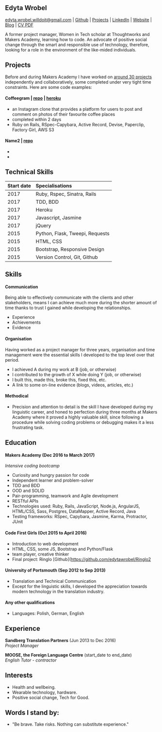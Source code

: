## Edyta Wrobel

edyta.wrobel.willdoit@gmail.com | [Github](https://github.com/edytawrobel) | [Projects](https://github.com/edytawrobel/CV#projects) | [LinkedIn](https://uk.linkedin.com/in/edyta-wrobel-73272664) | [Website](WIP) | [Blog](https://edytawrobelblog.wordpress.com/) | [CV PDF](https://github.com/edytawrobel/CV/raw/master/CV_EdytaWrobel.pdf)

A former project manager, Women in Tech scholar at Thoughtworks and Makers Academy, learning how to code. An advocate of positive social change through the smart and responsible use of technology, therefore, looking for a role in the environment of the like-mided individuals.

## Projects

Before and during Makers Academy I have worked on [around 30 projects](https://github.com/edytawrobel?tab=repositories) independently and collaboratively, some completed under very tight time constraints. Here are some code examples:


#### Coffeegram | [repo](https://github.com/edytawrobel/instagram-challenge) | [heroku](https://coffeegrambyedyta.herokuapp.com/)
* an Instagram clone that provides a platform for users to post and comment on photos of their favourite coffee places
* completed within 2 days
* Ruby on Rails, RSpec-Capybara, Active Record, Devise, Paperclip, Factory Girl, AWS S3


#### Name2 | [repo](https://github.com/edytawrobel/name2)
*
*

## Technical Skills
| Start date | Specialisations                                            |
|:----------|:-----------------------------------------------------------|
| 2017      | Ruby, Rspec, Sinatra, Rails                                                       |
| 2017      | TDD, BDD                                                   |
| 2017      | Heroku                                                     |
| 2017      | Javascript, Jasmine                                                 |
| 2017      | jQuery                                                     |
| 2015      | Python, Flask, Tweepi, Requests           |
| 2015      | HTML, CSS                                                  |
| 2015      | Bootstrap, Responsive Design                       |
| 2015      | Version Control,	Git, Github                              |


## Skills

#### Communication

Being able to effectively communicate with the clients and other stakeholders, means I can achieve much more during the shorter amount of time thanks to trust I gained while developing the relationships.

- Experience
- Achievements
- Evidence

#### Organisation

Having worked as a project manager for three years, organisation and time management were the essential skills I developed to the top level over that period.

- I achieved A during my work at B (job, or otherwise)
- I contributed to the growth of X while doing Y (job, or otherwise)
- I built this, made this, broke this, fixed this, etc.
- A link to some on-line evidence (blogs, videos, articles, etc.)

#### Methodical

* Precision and attention to detail is the skill I have developed during my linguistic career, and honed to perfection during three months at Makers Academy where it proved a highly valuable skill, since following a procedure while solving coding problems or debugging makes it a less frustrating task.

## Education

#### Makers Academy (Dec 2016 to March 2017)
_Intensive coding bootcamp_

* Curiosity and hungry passion for code
* Independent learner and problem-solver
* TDD and BDD
* OOD and SOLID
* Pair-programming, teamwork and Agile development
* RESTful APIs
* Technologies used: Ruby, Rails, JavaScript, Node.js, AngularJS, HTML/CSS, Sass, Postgres, DataMapper, Active Record, Java
* Testing frameworks: RSpec, Capybara, Jasmine, Karma, Protractor, JUnit


#### Code First Girls (Oct 2015 to April 2016)

* Introduction to web development
* HTML, CSS, some JS, Bootstrap and Python/Flask
* team player, creative thinker
* Final project: Ringlo [Github](https://github.com/edytawrobel/Ringlo2

#### University of Portsmouth (Sep 2012 to Sep 2013)

* Translation and Technical Communication
* Except for the linguistic skills, I developed the appreciation towards modern technology in the translation industry.


#### Any other qualifications

* Languages: Polish, German, English

## Experience

**Sandberg Translation Partners** (Jun 2013 to Dec 2016)    
*Project Manager*  

**MOOSE, the Foreign Language Centre** (start_date to end_date)   
*English Tutor - contractor*  

## Interests

* Health and wellbeing.
* Wearable technology, hardware.
* Positive social change, Tech for Good.


## Words I stand by:

* "Be brave. Take risks. Nothing can substitute experience."
